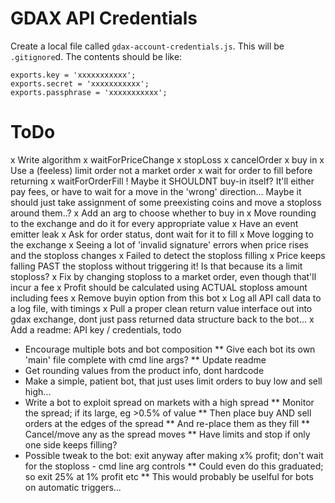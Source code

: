 # GDAX API Credentials
Create a local file called `gdax-account-credentials.js`. This will be `.gitignore`d. The contents should be like:
```
exports.key = 'xxxxxxxxxxx';
exports.secret = 'xxxxxxxxxxx';
exports.passphrase = 'xxxxxxxxxxx';
```

# ToDo

x Write algorithm
x waitForPriceChange
x stopLoss
x cancelOrder
x buy in
 x Use a (feeless) limit order not a market order
 x wait for order to fill before returning
 x waitForOrderFill
! Maybe it SHOULDNT buy-in itself? It'll either pay fees, or have to wait for a move in the 'wrong' direction...
   Maybe it should just take assignment of some preexisting coins and move a stoploss around them..?
 x Add an arg to choose whether to buy in
x Move rounding to the exchange and do it for every appropriate value
x Have an event emitter leak
 x Ask for order status, dont wait for it to fill
x Move logging to the exchange
x Seeing a lot of 'invalid signature' errors when price rises and the stoploss changes
x Failed to detect the stoploss filling
x Price keeps falling PAST the stoploss without triggering it! Is that because its a limit stoploss?
 x Fix by changing stoploss to a market order, even though that'll incur a fee
x Profit should be calculated using ACTUAL stoploss amount including fees
x Remove buyin option from this bot
x Log all API call data to a log file, with timings
x Pull a proper clean return value interface out into gdax exchange, dont just pass returned data structure back to the bot...
x Add a readme: API key / credentials, todo
* Encourage multiple bots and bot composition
** Give each bot its own 'main' file complete with cmd line args?
** Update readme
* Get rounding values from the product info, dont hardcode
* Make a simple, patient bot, that just uses limit orders to buy low and sell high...
* Write a bot to exploit spread on markets with a high spread
** Monitor the spread; if its large, eg >0.5% of value
** Then place buy AND sell orders at the edges of the spread
** And re-place them as they fill
** Cancel/move any as the spread moves
** Have limits and stop if only one side keeps filling?
* Possible tweak to the bot: exit anyway after making x% profit; don't wait for the stoploss - cmd line arg controls
** Could even do this graduated; so exit 25% at 1% profit etc
** This would probably be uselful for bots on automatic triggers...
